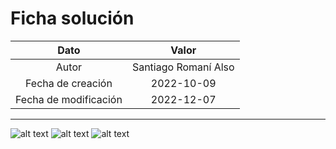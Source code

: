 # Ficha solución

| Dato | Valor | 
| :-------------------: | :---------------------: |
| Autor | Santiago Romaní Also |
| Fecha de creación | 2022-10-09 |
| Fecha de modificación | 2022-12-07 |

---

![alt text](https://raw.githubusercontent.com/AleixMT/Problemas-Computadores/master/Soluciones/14/.fotos_enunciado_14/14-1.png)
![alt text](https://raw.githubusercontent.com/AleixMT/Problemas-Computadores/master/Soluciones/14/.fotos_enunciado_14/14-2.png)
![alt text](https://raw.githubusercontent.com/AleixMT/Problemas-Computadores/master/Soluciones/14/.fotos_enunciado_14/14-3.png)

